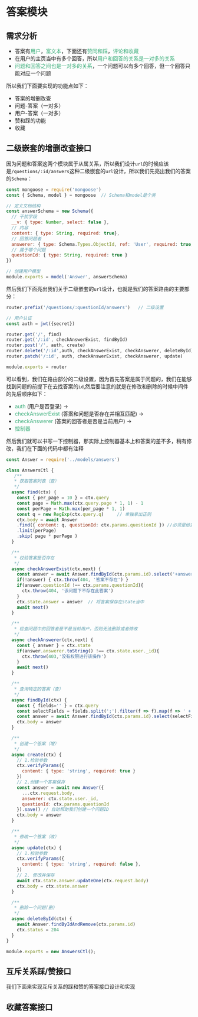 # 答案模块

## 需求分析
+ 答案有<font color=#3eaf7c>用户</font>，<font color=#3eaf7c>富文本</font>，下面还有<font color=#3eaf7c>赞同和踩</font>，<font color=#3eaf7c>评论和收藏</font>
+ 在用户的主页当中有多个回答，所以<font color=#3eaf7c>用户和回答的关系是一对多的关系</font>
+ <font color=#3eaf7c>问题和回答之间也是一对多的关系</font>，一个问题可以有多个回答，但一个回答只能对应一个问题

所以我们下面要实现的功能点如下：
+ 答案的增删改查
+ 问题-答案（一对多）
+ 用户-答案（一对多）
+ 赞和踩的功能
+ 收藏

## 二级嵌套的增删改查接口
因为问题和答案这两个模块属于从属关系，所以我们设计`url`的时候应该是`/questions/:id/answers`这种二级嵌套的`url`设计，所以我们先亮出我们的答案的`Schema`：
```javascript
const mongoose = require('mongoose')
const { Schema, model } = mongoose  // Schema和model是个类

// 定义文档结构
const answerSchema = new Schema({
  // 干扰字段
  __v: { type: Number, select: false },
  // 内容
  content: { type: String, required: true},
  // 回答问题者
  answerer: { type: Schema.Types.ObjectId, ref: 'User', required: true, select: false },
  // 属于哪个问题
  questionId: { type: String, required: true }
})

// 创建用户模型
module.exports = model('Answer', answerSchema)
```
然后我们下面亮出我们关于二级嵌套的`url`设计，也就是我们的答案路由的主要部分：
```javascript
router.prefix('/questions/:questionId/answers')   // 二级设置

// 用户认证
const auth = jwt({secret})

router.get('/', find)             
router.get('/:id', checkAnswerExist, findById)
router.post('/', auth, create)
router.delete('/:id',auth, checkAnswerExist, checkAnswerer, deleteById)
router.patch('/:id', auth, checkAnswerExist, checkAnswerer, update)

module.exports = router
```
可以看到，我们在路由部分的二级设置，因为首先答案是属于问题的，我们在能够找到问题的前提下在去找答案的`id`,然后要注意的就是在修改和删除的时候中间件的先后顺序如下：
+ <font color=#3eaf7c>auth</font> (用户是否登录) -> 
+ <font color=#3eaf7c>checkAnswerExist</font> (答案和问题是否存在并相互匹配) -> 
+ <font color=#3eaf7c>checkAnswerer</font> (答案的回答者是否是当前用户) ->
+ <font color=#3eaf7c>控制器</font>

然后我们就可以书写一下控制器，那实际上控制器基本上和答案的差不多，稍有修改，我们在下面的代码中都有注释
```javascript
const Answer = require('../models/answers')

class AnswersCtl {
   /**
   * 获取答案列表（查）
   */
  async find(ctx) {
    const { per_page = 10 } = ctx.query
    const page = Math.max(ctx.query.page * 1, 1) - 1
    const perPage = Math.max(per_page * 1, 1)
    const q = new RegExp(ctx.query.q)     // 单独拿出正则
    ctx.body = await Answer
    .find({ content: q, questionId: ctx.params.questionId }) //必须是给定的questionId下的答案类表
    .limit(perPage)
    .skip( page * perPage )
  }

  /**
   * 校验答案是否存在
   */
  async checkAnswerExist(ctx,next) {
    const answer = await Answer.findById(ctx.params.id).select('+answerer')
    if(!answer) { ctx.throw(404, '答案不存在') }
    if(answer.questionId !== ctx.params.questionId){
      ctx.throw(404, '该问题下不存在此答案')
    }
    ctx.state.answer = answer  // 将答案保存在state当中
    await next()
  }

  /**
   * 检查问题中的回答者是不是当前用户，否则无法删除或者修改
   */
  async checkAnswerer(ctx,next) {
    const { answer } = ctx.state
    if(answer.answerer.toString() !== ctx.state.user._id){
      ctx.throw(403,'没有权限进行该操作')
    }
    await next()
  }

  /**
   * 查询特定的答案（查）
   */
  async findById(ctx) {
    const { fields='' } = ctx.query
    const selectFields = fields.split(';').filter(f => f).map(f => ' +' + f).join('')
    const answer = await Answer.findById(ctx.params.id).select(selectFields).populate('answerer')
    ctx.body = answer
  }

  /**
   * 创建一个答案（增）
   */
  async create(ctx) {
    // 1.检验参数
    ctx.verifyParams({
      content: { type: 'string', required: true }
    })
    // 2.创建一个答案保存
    const answer = await new Answer({
      ...ctx.request.body, 
      answerer: ctx.state.user._id, 
      questionId: ctx.params.questionId
    }).save() // 自动帮助我们创建一个问题ID
    ctx.body = answer
  }

  /**
   * 修改一个答案（改）
   */
  async update(ctx) {
    // 1.校验参数
    ctx.verifyParams({
      content: { type: 'string', required: false },
    })
    // 2. 修改并保存
    await ctx.state.answer.updateOne(ctx.request.body)
    ctx.body = ctx.state.answer
  }

  /**
   * 删除一个问题(删)
   */
  async deleteById(ctx) {
    await Answer.findByIdAndRemove(ctx.params.id)
    ctx.status = 204
  }
}

module.exports = new AnswersCtl();
```
## 互斥关系踩/赞接口
我们下面来实现互斥关系的踩和赞的答案接口设计和实现

## 收藏答案接口